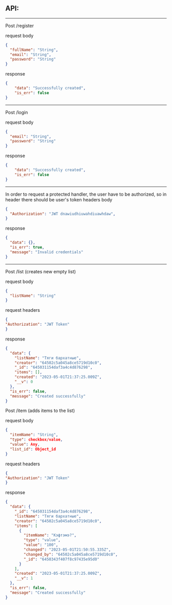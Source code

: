 ## API:

----
Post /register

request body

```json
{
  "fullName": "String",
  "email": "String",
  "password": "String"
}
```
response
```json
{
    "data": "Successfully created",
    "is_err": false
}
```
---
Post /login

request body

```json
{
  "email": "String",
  "password": "String"
}
```
response
```json
{
    "data": "Successfully created",
    "is_err": false
}
```
---
In order to request a protected handler, the user have to be authorized, so in header there should be user's token
headers body

```json
{
  "Authorization": "JWT dnawiudhiuwahdiuawhdaw",
}
```
response
```json
{
  "data": {},
  "is_err": true,
  "message": "Invalid credentials"
}
```
----
Post /list (creates new empty list)

request body

```json
{
  "listName": "String"
}
```
request headers

```json
{
"Authorization": "JWT Token"
}
```
response
```json
{
  "data": {
    "listName": "Тяги бархатные",
    "creator": "64502c5a045a8ce5719d10c0",
    "_id": "645031154daf3a4c4d876298",
    "items": [],
    "created": "2023-05-01T21:37:25.009Z",
    "__v": 0
  },
  "is_err": false,
  "message": "Created successfully"
}
```

Post /item (adds items to the list)

request body

```json
{
  "itemName": "String",
  "type": checkbox/value,
  "value": Any,
  "list_id": Object_id
}
```
request headers

```json
{
"Authorization": "JWT Token"
}
```
response
```json
{
  "data": {
    "_id": "645031154daf3a4c4d876298",
    "listName": "Тяги бархатные",
    "creator": "64502c5a045a8ce5719d10c0",
    "items": [
      {
        "itemName": "Кэфтэмэ?",
        "type": "value",
        "value": "100",
        "changed": "2023-05-01T21:50:55.335Z",
        "changed_by": "64502c5a045a8ce5719d10c0",
        "_id": "6450343f407f8c97435e95d0"
      }
    ],
    "created": "2023-05-01T21:37:25.009Z",
    "__v": 1
  },
  "is_err": false,
  "message": "Created successfully"
}
```